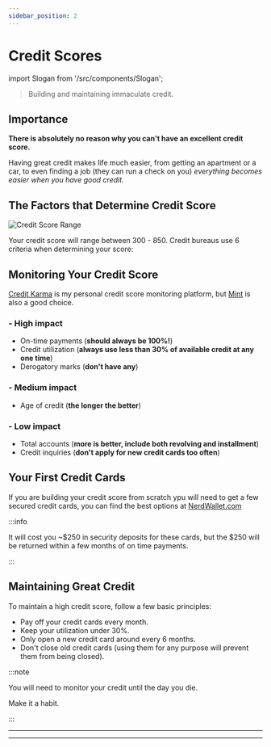 ```yaml
---
sidebar_position: 2
---
```


# Credit Scores

import Slogan from '/src/components/Slogan';

>Building and maintaining immaculate credit.

## Importance

**There is absolutely no reason why you can't have an excellent credit score.**

Having great credit makes life much easier, from getting an apartment or a car, to even finding a job 
(they can run a check on you) *everything becomes easier when you have good credit.*

## The Factors that Determine Credit Score

![Credit Score Range](/img/credit-score-range.svg)

Your credit score will range between 300 - 850. Credit bureaus use 6 criteria when determining your score:

## Monitoring Your Credit Score

[Credit Karma](https://www.creditkarma.com/) is my personal credit score monitoring platform, but [Mint](https://mint.intuit.com/) is also a good choice.

### - High impact
- On-time payments (**should always be 100%!**)
- Credit utilization (**always use less than 30% of available credit at any one time**)
- Derogatory marks (**don't have any**)

### - Medium impact
- Age of credit (**the longer the better**)

### - Low impact
- Total accounts (**more is better, include both revolving and installment**)
- Credit inquiries (**don't apply for new credit cards too often**)

## Your First Credit Cards

If you are building your credit score from scratch ypu will need to get a few secured credit cards, you can find the best options at [NerdWallet.com](https://www.nerdwallet.com/secured-credit-cards)

:::info 

It will cost you ~$250 in security deposits for these cards, but the $250 will be returned within a few months of on time payments.

:::

## Maintaining Great Credit

To maintain a high credit score, follow a few basic principles:

- Pay off your credit cards every month.
- Keep your utilization under 30%.
- Only open a new credit card around every 6 months.
- Don't close old credit cards (using them for any purpose will prevent them from being closed).

:::note

You will need to monitor your credit until the day you die. 

Make it a habit.

:::

---
<Slogan/>

---